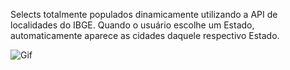 Selects totalmente populados dinamicamente utilizando a API de localidades do IBGE.
Quando o usuário escolhe um Estado, automaticamente aparece as cidades daquele respectivo Estado.

![Gif](https://user-images.githubusercontent.com/62571814/118715135-a5b87100-b7f9-11eb-81d2-f069fa18c2e2.gif)
